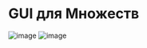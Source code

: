 # GUI для Множеств
![image](https://user-images.githubusercontent.com/37839328/115189695-526ed800-a100-11eb-938e-31b7572f96f1.png)
![image](https://user-images.githubusercontent.com/37839328/115189714-5c90d680-a100-11eb-86ce-8f3bb413ffdf.png)
